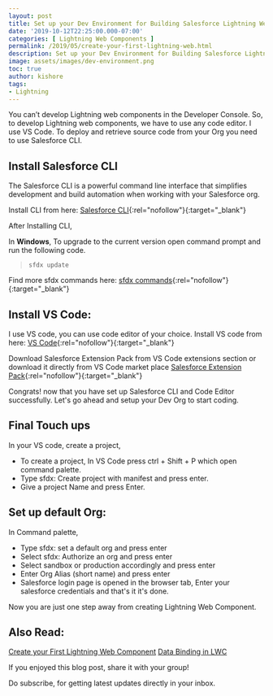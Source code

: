 ```yaml
---
layout: post
title: Set up your Dev Environment for Building Salesforce Lightning Web Components
date: '2019-10-12T22:25:00.000-07:00'
categories: [ Lightning Web Components ]
permalink: /2019/05/create-your-first-lightning-web.html
description: Set up your Dev Environment for Building Salesforce Lightning Web Components. You can’t develop Lightning web components in the Developer Console. So, to develop Lightning web components, we have to use any code editor. I use VS code. To deploy and retrieve source code from your Org you need to use Salesforce CLI.
image: assets/images/dev-environment.png
toc: true
author: kishore
tags:
- Lightning
---
```


You can’t develop Lightning web components in the Developer Console. So, to develop Lightning web components, we have to use any code editor. I use VS Code. To deploy and retrieve source code from your Org you need to use Salesforce CLI.

## Install Salesforce CLI
The Salesforce CLI is a powerful command line interface that simplifies development and build automation when working with your Salesforce org.

Install CLI from here: [Salesforce CLI](https://developer.salesforce.com/tools/sfdxcli){:rel="nofollow"}{:target="_blank"}

After Installing CLI, 

In **Windows**, To upgrade to the current version open command prompt and run the following code.

>`sfdx update`

Find more sfdx commands here: [sfdx commands](https://developer.salesforce.com/docs/atlas.en-us.sfdx_cli_reference.meta/sfdx_cli_reference/cli_reference_force_org.htm){:rel="nofollow"}{:target="_blank"}

## Install VS Code:
I use VS code, you can use code editor of your choice.
Install VS code from here: [VS Code](https://code.visualstudio.com/){:rel="nofollow"}{:target="_blank"}

Download Salesforce Extension Pack from VS Code extensions section or download it directly from VS Code market place [Salesforce Extension Pack](https://marketplace.visualstudio.com/items?itemName=salesforce.salesforcedx-vscode){:rel="nofollow"}{:target="_blank"}

Congrats! now that you have set up Salesforce CLI and Code Editor successfully. Let's go ahead and setup your Dev Org to start coding.

## Final Touch ups
In your VS code, create a project,

- To create a project, In VS Code press ctrl + Shift + P which open command palette. 
- Type sfdx: Create project with manifest and press enter.
- Give a project Name and press Enter.

## Set up default Org:
In Command palette,

- Type sfdx: set a default org and press enter
- Select sfdx: Authorize an org and press enter
- Select sandbox or production accordingly and press enter
- Enter Org Alias (short name) and press enter
- Salesforce login page is opened in the browser tab, Enter your salesforce credentials and that's it it's done.

Now you are just one step away from creating Lightning Web Component.

## Also Read:
[Create your First Lightning Web Component](/2019/05/create-your-first-lightning-web.html)
[Data Binding in LWC](/2019/05/data-binding-in-lwc.html)

If you enjoyed this blog post, share it with your group!

Do subscribe, for getting latest updates directly in your inbox. 